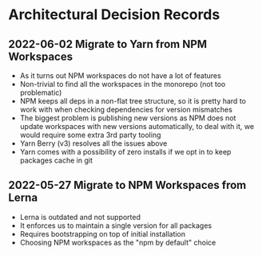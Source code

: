 # Architectural Decision Records

## 2022-06-02 Migrate to Yarn from NPM Workspaces
- As it turns out NPM workspaces do not have a lot of features
- Non-trivial to find all the workspaces in the monorepo (not too problematic)
- NPM keeps all deps in a non-flat tree structure, so it is pretty hard to work with when checking dependencies for version mismatches
- The biggest problem is publishing new versions as NPM does not update workspaces with new versions automatically, to deal with it, we would require some extra 3rd party tooling
- Yarn Berry (v3) resolves all the issues above
- Yarn comes with a possibility of zero installs if we opt in to keep packages cache in git

## 2022-05-27 Migrate to NPM Workspaces from Lerna
- Lerna is outdated and not supported
- It enforces us to maintain a single version for all packages
- Requires bootstrapping on top of initial installation 
- Choosing NPM workspaces as the "npm by default" choice
